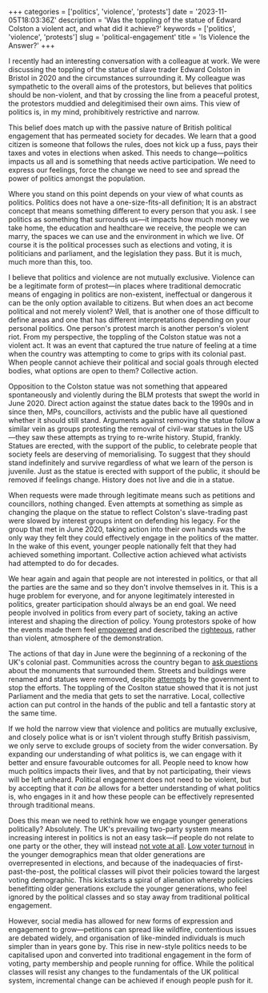 +++
categories = ['politics', 'violence', 'protests']
date = '2023-11-05T18:03:36Z'
description = 'Was the toppling of the statue of Edward Colston a violent act, and what did it achieve?'
keywords = ['politics', 'violence', 'protests']
slug = 'political-engagement'
title = 'Is Violence the Answer?'
+++

I recently had an interesting conversation with a colleague at work. We were discussing the toppling of the statue of slave trader Edward Colston in Bristol in 2020 and the circumstances surrounding it. My colleague was sympathetic to the overall aims of the protestors, but believes that politics should be non-violent, and that by crossing the line from a peaceful protest, the protestors muddied and delegitimised their own aims. This view of politics is, in my mind, prohibitively restrictive and narrow.

This belief does match up with the passive nature of British political engagement that has permeated society for decades. We learn that a good citizen is someone that follows the rules, does not kick up a fuss, pays their taxes and votes in elections when asked. This needs to change—politics impacts us all and is something that needs active participation. We need to express our feelings, force the change we need to see and spread the power of politics amongst the population.

Where you stand on this point depends on your view of what counts as politics. Politics does not have a one-size-fits-all definition; It is an abstract concept that means something different to every person that you ask. I see politics as something that surrounds us—it impacts how much money we take home, the education and healthcare we receive, the people we can marry, the spaces we can use and the environment in which we live. Of course it is the political processes such as elections and voting, it is politicians and parliament, and the legislation they pass. But it is much, much more than this, too.

I believe that politics and violence are not mutually exclusive. Violence can be a legitimate form of protest—in places where traditional democratic means of engaging in politics are non-existent, ineffectual or dangerous it can be the only option available to citizens. But when does an act become political and not merely violent? Well, that is another one of those difficult to define areas and one that has different interpretations depending on your personal politics. One person's protest march is another person's violent riot. From my perspective, the toppling of the Colston statue was not a violent act. It was an event that captured the true nature of feeling at a time when the country was attempting to come to grips with its colonial past. When people cannot achieve their political and social goals through elected bodies, what options are open to them? Collective action.

Opposition to the Colston statue was not something that appeared spontaneously and violently during the BLM protests that swept the world in June 2020. Direct action against the statue dates back to the 1990s and in since then, MPs, councillors, activists and the public have all questioned whether it should still stand. Arguments against removing the statue follow a similar vein as groups protesting the removal of civil-war statues in the US—they saw these attempts as trying to re-write history. Stupid, frankly. Statues are erected, with the support of the public, to celebrate people that society feels are deserving of memorialising. To suggest that they should stand indefinitely and survive regardless of what we learn of the person is juvenile. Just as the statue is erected with support of the public, it should be removed if feelings change. History does not live and die in a statue.

When requests were made through legitimate means such as petitions and councillors, nothing changed. Even attempts at something as simple as changing the plaque on the statue to reflect Colston's slave-trading past were slowed by interest groups intent on defending his legacy. For the group that met in June 2020, taking action into their own hands was the only way they felt they could effectively engage in the politics of the matter. In the wake of this event, younger people nationally felt that they had achieved something important. Collective action achieved what activists had attempted to do for decades.

We hear again and again that people are not interested in politics, or that all the parties are the same and so they don't involve themselves in it. This is a huge problem for everyone, and for anyone legitimately interested in politics, greater participation should always be an end goal. We need people involved in politics from every part of society, taking an active interest and shaping the direction of policy. Young protestors spoke of how the events made them feel [empowered](https://www.bbc.co.uk/news/uk-england-bristol-52965803) and described the [righteous](https://www.theguardian.com/uk-news/2020/jun/08/the-fall-of-edward-colston-statue-bristol-it-didnt-even-take-long-about-four-tugs), rather than violent, atmosphere of the demonstration.

The actions of that day in June were the beginning of a reckoning of the UK's colonial past. Communities across the country began to [ask questions](https://www.theguardian.com/world/2021/jan/29/tributes-to-slave-traders-and-colonialists-removed-across-uk) about the monuments that surrounded them. Streets and buildings were renamed and statues were removed, despite [attempts](https://www.theguardian.com/politics/2020/jun/13/removal-of-controversial-statues-winston-churchill-protest) by the government to stop the efforts. The toppling of the Coslton statue showed that it is not just Parliament and the media that gets to set the narrative. Local, collective action can put control in the hands of the public and tell a fantastic story at the same time.

If we hold the narrow view that violence and politics are mutually exclusive, and closely police what is or isn't violent through stuffy British passivism, we only serve to exclude groups of society from the wider conversation. By expanding our understanding of what politics is, we can engage with it better and ensure favourable outcomes for all. People need to know how much politics impacts their lives, and that by not participating, their views will be left unheard. Political engagement does not need to be violent, but by accepting that it *can be* allows for a better understanding of what politics is, who engages in it and how these people can be effectively represented through traditional means.

Does this mean we need to rethink how we engage younger generations politically? Absolutely. The UK's prevailing two-party system means increasing interest in politics is not an easy task—if people do not relate to one party or the other, they will instead [not vote at all](https://blogs.lse.ac.uk/politicsandpolicy/how-unfair-or-disproportionate-is-the-uk%E2%80%99s-voting-system-for-general-elections/). [Low voter turnout](https://www.britishelectionstudy.com/bes-findings/age-and-voting-behaviour-at-the-2019-general-election/) in the younger demographics mean that older generations are overrepresented in elections, and because of the inadequacies of first-past-the-post, the political classes will pivot their policies toward the largest voting demographic. This kickstarts a spiral of alienation whereby policies benefitting older generations exclude the younger generations, who feel ignored by the political classes and so stay away from traditional political engagement.

However, social media has allowed for new forms of expression and engagement to grow—petitions can spread like wildfire, contentious issues are debated widely, and organisation of like-minded individuals is much simpler than in years gone by. This rise in new-style politics needs to be capitalised upon and converted into traditional engagement in the form of voting, party membership and people running for office. While the political classes will resist any changes to the fundamentals of the UK political system, incremental change can be achieved if enough people push for it.
